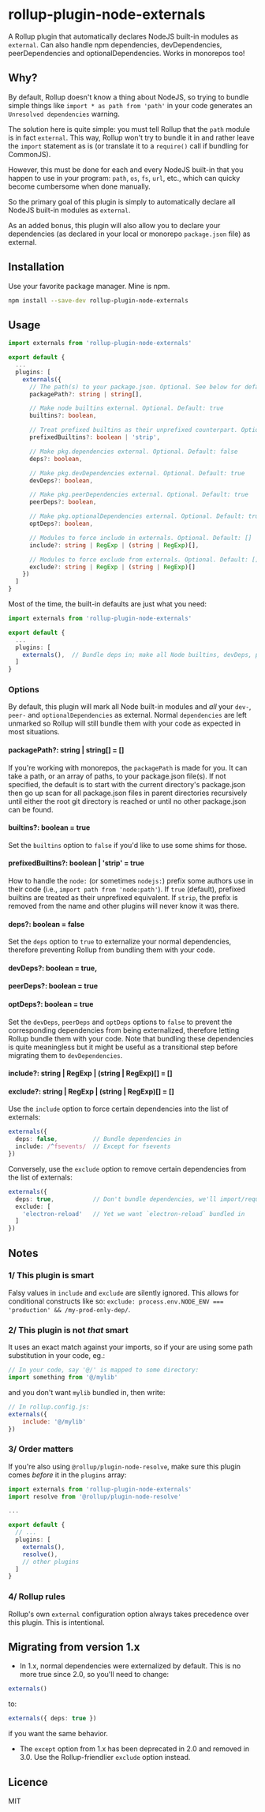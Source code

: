 # rollup-plugin-node-externals
A Rollup plugin that automatically declares NodeJS built-in modules as `external`. Can also handle npm dependencies, devDependencies, peerDependencies and optionalDependencies. Works in monorepos too!

## Why?
By default, Rollup doesn't know a thing about NodeJS, so trying to bundle simple things like `import * as path from 'path'` in your code generates an `Unresolved dependencies` warning.

The solution here is quite simple: you must tell Rollup that the `path` module is in fact `external`. This way, Rollup won't try to bundle it in and rather leave the `import` statement as is (or translate it to a `require()` call if bundling for CommonJS).

However, this must be done for each and every NodeJS built-in that you happen to use in your program: `path`, `os`, `fs`, `url`, etc., which can quicky become cumbersome when done manually.

So the primary goal of this plugin is simply to automatically declare all NodeJS built-in modules as `external`.

As an added bonus, this plugin will also allow you to declare your dependencies (as declared in your local or monorepo `package.json` file) as external.


## Installation
Use your favorite package manager. Mine is npm.
```sh
npm install --save-dev rollup-plugin-node-externals
```


## Usage
```typescript
import externals from 'rollup-plugin-node-externals'

export default {
  ...
  plugins: [
    externals({
      // The path(s) to your package.json. Optional. See below for default.
      packagePath?: string | string[],

      // Make node builtins external. Optional. Default: true
      builtins?: boolean,

      // Treat prefixed builtins as their unprefixed counterpart. Optional. Default: true
      prefixedBuiltins?: boolean | 'strip',

      // Make pkg.dependencies external. Optional. Default: false
      deps?: boolean,

      // Make pkg.devDependencies external. Optional. Default: true
      devDeps?: boolean,

      // Make pkg.peerDependencies external. Optional. Default: true
      peerDeps?: boolean,

      // Make pkg.optionalDependencies external. Optional. Default: true
      optDeps?: boolean,

      // Modules to force include in externals. Optional. Default: []
      include?: string | RegExp | (string | RegExp)[],

      // Modules to force exclude from externals. Optional. Default: []
      exclude?: string | RegExp | (string | RegExp)[]
    })
  ]
}
```

Most of the time, the built-in defaults are just what you need:
```typescript
import externals from 'rollup-plugin-node-externals'

export default {
  ...
  plugins: [
    externals(),  // Bundle deps in; make all Node builtins, devDeps, peerDeps and optDeps external
  ]
}
```

### Options
By default, this plugin will mark all Node built-in modules and _all_ your `dev-`, `peer-` and `optionalDependencies` as external. Normal `dependencies` are left unmarked so Rollup will still bundle them with your code as expected in most situations.

#### packagePath?: string | string[] = []
If you're working with monorepos, the `packagePath` is made for you. It can take a path, or an array of paths, to your package.json file(s). If not specified, the default is to start with the current directory's package.json then go up scan for all package.json files in parent directories recursively until either the root git directory is reached or until no other package.json can be found.

#### builtins?: boolean = true
Set the `builtins` option to `false` if you'd like to use some shims for those.

#### prefixedBuiltins?: boolean | 'strip' = true
How to handle the `node:` (or sometimes `nodejs:`) prefix some authors use in their code (i.e., `import path from 'node:path'`). If `true` (default), prefixed builtins are treated as their unprefixed equivalent. If `strip`, the prefix is removed from the name and other plugins will never know it was there.

#### deps?: boolean = false
Set the `deps` option to `true` to externalize your normal dependencies, therefore preventing Rollup from bundling them with your code.

#### devDeps?: boolean = true,
#### peerDeps?: boolean = true
#### optDeps?: boolean = true
Set the `devDeps`, `peerDeps` and `optDeps` options to `false` to prevent the corresponding dependencies from being externalized, therefore letting Rollup bundle them with your code. Note that bundling these dependencies is quite meaningless but it might be useful as a transitional step before migrating them to `devDependencies`.

#### include?: string | RegExp | (string | RegExp)[] = []
#### exclude?: string | RegExp | (string | RegExp)[] = []
Use the `include` option to force certain dependencies into the list of externals:
```typescript
externals({
  deps: false,          // Bundle dependencies in
  include: /^fsevents/  // Except for fsevents
})
```

Conversely, use the `exclude` option to remove certain dependencies from the list of externals:
```typescript
externals({
  deps: true,           // Don't bundle dependencies, we'll import/require them at runtime instead
  exclude: [
    'electron-reload'   // Yet we want `electron-reload` bundled in
  ]
})
```

## Notes
### 1/ This plugin is smart
Falsy values in `include` and `exclude` are silently ignored. This allows for conditional constructs like so: `exclude: process.env.NODE_ENV === 'production' && /my-prod-only-dep/`.

### 2/ This plugin is not _that_ smart
It uses an exact match against your imports, so if your are using some path substitution in your code, eg.:
```typescript
// In your code, say '@/' is mapped to some directory:
import something from '@/mylib'
```
and you don't want `mylib` bundled in, then write:
```js
// In rollup.config.js:
externals({
    include: '@/mylib'
})
```

### 3/ Order matters
If you're also using `@rollup/plugin-node-resolve`, make sure this plugin comes _before_ it in the `plugins` array:
```typescript
import externals from 'rollup-plugin-node-externals'
import resolve from '@rollup/plugin-node-resolve'

...

export default {
  // ...
  plugins: [
    externals(),
    resolve(),
    // other plugins
  ]
}
```

### 4/ Rollup rules
Rollup's own `external` configuration option always takes precedence over this plugin. This is intentional.


## Migrating from version 1.x
- In 1.x, normal dependencies were externalized by default. This is no more true since 2.0, so you'll need to change:
```typescript
externals()
```
to:
```typescript
externals({ deps: true })
```
if you want the same behavior.

- The `except` option from 1.x has been deprecated in 2.0 and removed in 3.0. Use the Rollup-friendlier `exclude` option instead.


## Licence
MIT
